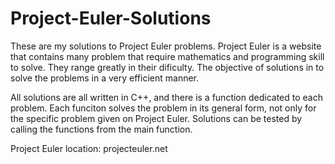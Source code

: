 # Project-Euler-Solutions

These are my solutions to Project Euler problems. Project Euler is a website that contains many problem that require mathematics and programming skill to solve. They range greatly in their dificulty. The objective of solutions in to solve the problems in a very efficient manner.

All solutions are all written in C++, and there is a function dedicated to each problem. Each funciton solves the problem in its general form, not only for the specific problem given on Project Euler. Solutions can be tested by calling the functions from the main function.

Project Euler location: projecteuler.net